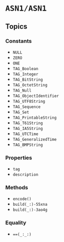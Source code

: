 # ``ASN1/ASN1``

## Topics

### Constants

- ``NULL``
- ``ZERO``
- ``ONE``
- ``TAG_Boolean``
- ``TAG_Integer``
- ``TAG_BitString``
- ``TAG_OctetString``
- ``TAG_Null``
- ``TAG_ObjectIdentifier``
- ``TAG_UTF8String``
- ``TAG_Sequence``
- ``TAG_Set``
- ``TAG_PrintableString``
- ``TAG_T61String``
- ``TAG_IA5String``
- ``TAG_UTCTime``
- ``TAG_GeneralizedTime``
- ``TAG_BMPString``

### Properties

- ``tag``
- ``description``

### Methods

- ``encode()``
- ``build(_:)-55xna``
- ``build(_:)-3ao4g``

### Equality

- ``==(_:_:)``
